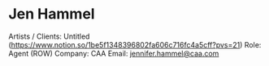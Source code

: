 # Jen Hammel

Artists / Clients: Untitled (https://www.notion.so/1be5f1348396802fa606c716fc4a5cff?pvs=21)
Role: Agent (ROW)
Company: CAA
Email: jennifer.hammel@caa.com